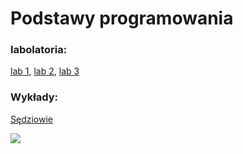# Podstawy programowania
### labolatoria:
<a href="lab 1">lab 1</a>,
<a href="lab 2">lab 2</a>,
<a href="lab 3">lab 3</a>
<br>
### Wykłady:
<a href="sedziowie">Sędziowie</a><br>

<a href="https://github.com/Milesq"><img src="https://www.lifeandmore.pl/files/Image/smakiswiata/pizza_hawajska.jpg"></a>
